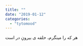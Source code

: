 ```yaml
---
title: ""
date: "2019-01-12"
categories: 
  - "tytomood"
---
```


هر که را مینگرم، حلقه ی بیرونِ در است
